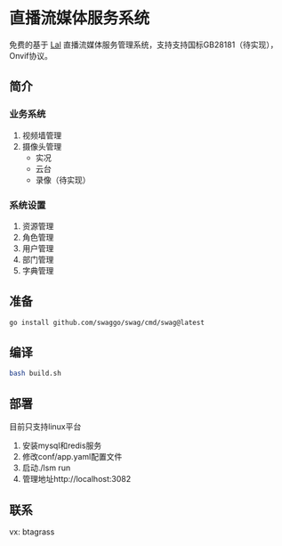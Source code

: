 # 直播流媒体服务系统
免费的基于 [Lal](https://pengrl.com/) 直播流媒体服务管理系统，支持支持国标GB28181（待实现），Onvif协议。
## 简介
### 业务系统
1. 视频墙管理
2. 摄像头管理
    * 实况
    * 云台
    * 录像（待实现）
### 系统设置
1. 资源管理
2. 角色管理
3. 用户管理
4. 部门管理
5. 字典管理
## 准备
```bash
go install github.com/swaggo/swag/cmd/swag@latest
```
## 编译
```bash
bash build.sh
```
## 部署
目前只支持linux平台
1. 安装mysql和redis服务
2. 修改conf/app.yaml配置文件
3. 启动./lsm run
4. 管理地址http://localhost:3082
## 联系
vx: btagrass
